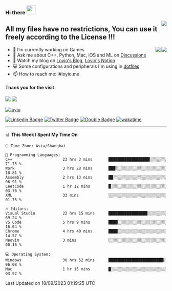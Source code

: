 <h3 align="left">Hi there <img src="https://media.giphy.com/media/hvRJCLFzcasrR4ia7z/giphy.gif" width="28"></h3>
<a align="right" href="https://github.com/loyio/loyio/blob/master/STAR/README.md"><img align="right" src="https://img.shields.io/badge/LOYIO-STAR-green" /></a>

## All my files have no restrictions, You can use it freely according to the License !!!

<a href="https://github.com/loyio#gh-light-mode-only">
     <img align="right"  src="https://loy-readme.vercel.app/api/top-langs/?username=loyio&langs_count=6&hide=css,html,jupyter%20notebook" />
</a>

<a href="https://github.com/loyio#gh-dark-mode-only">
  <img align="right"  src="https://loy-readme.vercel.app/api/top-langs/?username=loyio&langs_count=6&theme=slateorange&hide=css,html,jupyter%20notebook" />
</a>



- 🔭 I’m currently working on Games
- 💬 Ask me about C++, Python, Mac, iOS and ML on [Discussions](https://github.com/loyio/blog/discussions)
- 📔 Watch my blog on [Loyio's Blog](https://loyio.me), [Loyio's Notion](https://loyio.notion.site/loyio/Loyio-s-Dashboard-2f56bd29222a445ea9d9e8802a1ac83b)
- 💻 Some configurations and peripherals I'm using in [dotfiles](https://github.com/loyio/dotfiles)
- 📫 How to reach me: i#loyio.me


#### Thank you for the visit.
<img src="http://profile-counter.glitch.me/loyio/count.svg" />

<img src="https://loy-readme.vercel.app/api?username=loyio&show_icons=true&hide=stars&include_all_commits=true&hide_title=true&theme=slateorange" />

     

[![loyio](https://github-profile-trophy.vercel.app/?username=loyio&theme=onedark&column=4)](https://github.com/loyio)

[![Linkedin Badge](https://img.shields.io/badge/-@loyio-0077b5?style=flat-square&logo=Linkedin&logoColor=white&labelColor=0077b5&link=https://www.linkedin.com/in/loyio-hex-363172158/)](https://www.linkedin.com/in/loyio-hex-363172158/)
[![Twitter Badge](https://img.shields.io/badge/-@loyiome-000000?style=flat-square&labelColor=000000&logo=x&logoColor=white&link=https://twitter.com/loyiome)](https://twitter.com/loyiome)
[![Double Badge](https://img.shields.io/badge/@loyio-007722?style=flat&logo=Douban&logoColor=white)](https://www.douban.com/people/susmote)
[![wakatime](https://wakatime.com/badge/user/c0ddc104-5a20-41d1-ab9a-c4d9ea20a4d9.svg)](https://wakatime.com/@c0ddc104-5a20-41d1-ab9a-c4d9ea20a4d9)

-------
<!--START_SECTION:waka-->
📊 **This Week I Spent My Time On** 

```text
🕑︎ Time Zone: Asia/Shanghai

💬 Programming Languages: 
C++                      23 hrs 3 mins       ██████████████████░░░░░░░   71.75 % 
Work                     3 hrs 28 mins       ███░░░░░░░░░░░░░░░░░░░░░░   10.81 % 
Assembly                 2 hrs 13 mins       ██░░░░░░░░░░░░░░░░░░░░░░░   06.91 % 
LeetCode                 1 hr 12 mins        █░░░░░░░░░░░░░░░░░░░░░░░░   03.76 % 
XML                      33 mins             ░░░░░░░░░░░░░░░░░░░░░░░░░   01.75 % 

🔥 Editors: 
Visual Studio            22 hrs 15 mins      █████████████████░░░░░░░░   69.24 % 
VS Code                  5 hrs 9 mins        ████░░░░░░░░░░░░░░░░░░░░░   16.04 % 
Chrome                   4 hrs 40 mins       ████░░░░░░░░░░░░░░░░░░░░░   14.57 % 
Neovim                   3 mins              ░░░░░░░░░░░░░░░░░░░░░░░░░   00.16 % 

💻 Operating System: 
Windows                  30 hrs 52 mins      ████████████████████████░   96.08 % 
Mac                      1 hr 15 mins        █░░░░░░░░░░░░░░░░░░░░░░░░   03.92 % 
```


 Last Updated on 18/09/2023 01:19:25 UTC
<!--END_SECTION:waka-->
